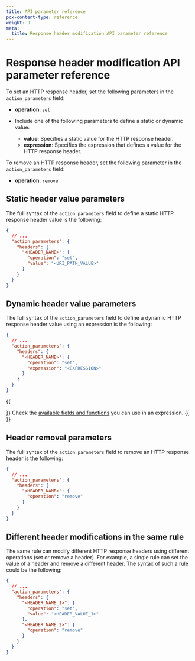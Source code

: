 ```yaml
---
title: API parameter reference
pcx-content-type: reference
weight: 3
meta:
  title: Response header modification API parameter reference
---
```


# Response header modification API parameter reference

To set an HTTP response header, set the following parameters in the `action_parameters` field:

- **operation**: `set`
- Include one of the following parameters to define a static or dynamic value:

  - **value**: Specifies a static value for the HTTP response header.
  - **expression**: Specifies the expression that defines a value for the HTTP response header.

To remove an HTTP response header, set the following parameter in the `action_parameters` field:

- **operation**: `remove`

## Static header value parameters

The full syntax of the `action_parameters` field to define a static HTTP response header value is the following:

```json
{
  // ...
  "action_parameters": {
    "headers": {
      "<HEADER_NAME>": {
        "operation": "set",
        "value": "<URI_PATH_VALUE>"
      }
    }
  }
}
```

## Dynamic header value parameters

The full syntax of the `action_parameters` field to define a dynamic HTTP response header value using an expression is the following:

```json
{
  // ...
  "action_parameters": {
    "headers": {
      "<HEADER_NAME>": {
        "operation": "set",
        "expression": "<EXPRESSION>"
      }
    }
  }
}
```

{{<Aside type="note">}}
Check the [available fields and functions](/transform/request-header-modification/reference/fields-functions) you can use in an expression.
{{</Aside>}}

## Header removal parameters

The full syntax of the `action_parameters` field to remove an HTTP response header is the following:

```json
{
  // ...
  "action_parameters": {
    "headers": {
      "<HEADER_NAME>": {
        "operation": "remove"
      }
    }
  }
}
```

## Different header modifications in the same rule

The same rule can modify different HTTP response headers using different operations (set or remove a header). For example, a single rule can set the value of a header and remove a different header. The syntax of such a rule could be the following:

```json
{
  // ...
  "action_parameters": {
    "headers": {
      "<HEADER_NAME_1>": {
        "operation": "set",
        "value": "<HEADER_VALUE_1>"
      },
      "<HEADER_NAME_2>": {
        "operation": "remove"
      }
    }
  }
}
```